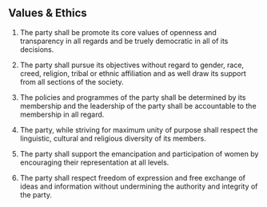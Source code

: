 ## Values & Ethics

1. The party shall be promote its core values of openness and transparency in all regards and be truely democratic in all of its decisions.

2. The party shall pursue its objectives without regard to gender, race, creed, religion, tribal or ethnic affiliation and as well draw its support from all sections of the society.

3. The  policies and programmes of the  party  shall be determined by its membership and the leadership of the party shall be accountable 
to the membership in all regard.

4. The party, while striving for maximum unity of purpose shall respect the linguistic, cultural and religious diversity of its members.

5. The party shall support the emancipation and participation of women by encouraging their representation at all levels.

6. The  party  shall  respect freedom of expression and free exchange of ideas and information without undermining the 
authority and integrity of the party.
